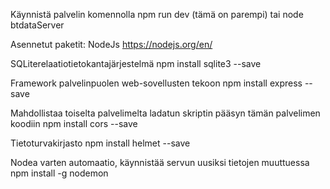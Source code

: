 Käynnistä palvelin komennolla npm run dev (tämä on parempi) tai node btdataServer


Asennetut paketit:
NodeJs
https://nodejs.org/en/

SQLiterelaatiotietokantajärjestelmä
npm install sqlite3 --save

Framework palvelinpuolen web-sovellusten tekoon
npm install express --save 

Mahdollistaa toiselta palvelimelta ladatun skriptin pääsyn tämän palvelimen koodiin
npm install cors --save

Tietoturvakirjasto
npm install helmet --save 

Nodea varten automaatio, käynnistää servun uusiksi tietojen muuttuessa
npm install -g nodemon
